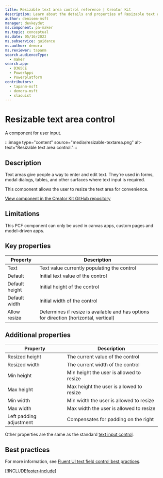 ```yaml
---
title: Resizable text area control reference | Creator Kit
description: Learn about the details and properties of Resizable text area control in the Creator Kit.
author: denisem-msft
manager: devkeydet
ms.component: pa-maker
ms.topic: conceptual
ms.date: 05/16/2022
ms.subservice: guidance
ms.author: demora
ms.reviewer: tapanm
search.audienceType: 
  - maker
search.app: 
  - D365CE
  - PowerApps
  - Powerplatform
contributors:
  - tapanm-msft
  - demora-msft
  - slaouist
---
```

# Resizable text area control

A component for user input.

:::image type="content" source="media/resizable-textarea.png" alt-text="Resizable text area control.":::

## Description

Text areas give people a way to enter and edit text. They're used in forms, modal dialogs, tables, and other surfaces where text input is required.

This component allows the user to resize the text area for convenience.

[View component in the Creator Kit GitHub repository](https://github.com/microsoft/powercat-creator-kit/tree/main/CreatorKitCore/SolutionPackage/Controls/cat_PowerCAT.ResizableTextarea)

## Limitations

This PCF component can only be used in canvas apps, custom pages and model-driven apps.

## Key properties

| Property | Description |
| -------- | ----------- |
| Text | Text value currently populating the control |
| Default | Initial text value of the control |
| Default height | Initial height of the control |
| Default width | Initial width of the control |
| Allow resize | Determines if resize is available and has options for direction (horizontal, vertical) |

## Additional properties

| Property | Description |
| -------- | ----------- |
| Resized height | The current value of the control |
| Resized width | The current width of the control |
| Min height | Min height the user is allowed to resize |
| Max height | Max height the user is allowed to resize |
| Min width | Min width the user is allowed to resize |
| Max width | Max width the user is allowed to resize |
| Left padding adjustment | Compensates for padding on the right |

Other properties are the same as the standard [text input control](/power-apps/maker/canvas-apps/controls/control-text-input).

## Best practices

For more information, see [Fluent UI text field control best practices](https://developer.microsoft.com/fluentui#/controls/web/textfield).

[!INCLUDE[footer-include](../../includes/footer-banner.md)]